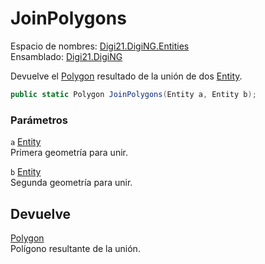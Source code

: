 # JoinPolygons

Espacio de nombres: [Digi21.DigiNG.Entities](../../../)  
Ensamblado: [Digi21.DigiNG](../../../../)

Devuelve el [Polygon](../) resultado de la unión de dos [Entity](../../entity/).

```csharp
public static Polygon JoinPolygons(Entity a, Entity b);
```

### Parámetros

`a` [Entity](../../entity/)  
Primera geometría para unir.

`b` [Entity](../../entity/)  
Segunda geometría para unir.

## Devuelve

[Polygon](../)  
Polígono resultante de la unión.

## 

